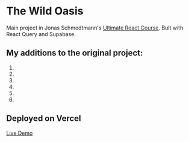 # The Wild Oasis

Main project in Jonas Schmedtmann's <a href="https://www.udemy.com/course/the-ultimate-react-course">Ultimate React Course</a>. Bult with React Query and Supabase.

## My additions to the original project:

1.
2.
3.
4.
5.
6.

## Deployed on Vercel

<a href="https://the-wild-oasis-app-two.vercel.app/">Live Demo</a>
